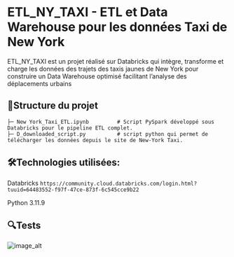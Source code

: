 # ETL_NY_TAXI - ETL et Data Warehouse pour les données Taxi de New York

ETL_NY_TAXI est un projet réalisé sur Databricks qui intègre, transforme et charge les données des trajets des taxis jaunes de New York pour construire un Data Warehouse optimisé facilitant l’analyse des déplacements urbains


## 📂Structure du projet
```ETL_NY_TAXI/
├─ New York_Taxi_ETL.ipynb         # Script PySpark développé sous Databricks pour le pipeline ETL complet.
├─ D_downloaded_script.py          # script python qui permet de télécharger les données depuis le site de New-York Taxi.
```


## 🛠️Technologies utilisées:
 Databricks 
```https://community.cloud.databricks.com/login.html?tuuid=64483552-f97f-47ce-873f-6c545cce9b22```

Python 3.11.9

 ## 🔍Tests
 ![image_alt](https://github.com/dj536/ETL_NY_TAXI/blob/main/images/etl1.jpg)
